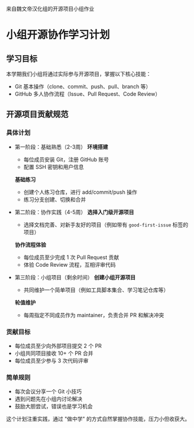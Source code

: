 来自魏文帝汉化组的开源项目小组作业

# 小组开源协作学习计划

## 学习目标
本学期我们小组将通过实际参与开源项目，掌握以下核心技能：

- Git 基本操作（clone、commit、push、pull、branch 等）
- GitHub 多人协作流程（Issue、Pull Request、Code Review）

## 开源项目贡献规范

### 具体计划

- 第一阶段：基础熟悉（2-3周）
    **环境搭建**
    - 每位成员安装 Git，注册 GitHub 账号
    - 配置 SSH 密钥和用户信息

    **基础练习**
    - 创建个人练习仓库，进行 add/commit/push 操作
    - 练习分支创建、切换和合并

- 第二阶段：协作实践（4-5周）
    **选择入门级开源项目**
    - 选择文档完善、对新手友好的项目（例如带有 `good-first-issue` 标签的项目）

    **协作流程体验**
    - 每位成员至少完成 1 次 Pull Request 贡献
    - 体验 Code Review 流程，互相评审代码

- 第三阶段：小组项目（剩余时间）
    **创建小组开源项目**
    - 共同维护一个简单项目（例如工具脚本集合、学习笔记仓库等）

    **轮值维护**
    - 每周指定不同成员作为 maintainer，负责合并 PR 和解决冲突

### 贡献目标
- 每位成员至少向外部项目提交 2 个 PR
- 小组共同项目接收 10+ 个 PR 合并
- 每位成员至少参与 3 次代码评审

### 简单规则
- 每次会议分享一个 Git 小技巧
- 遇到问题先在小组内讨论解决
- 鼓励大胆尝试，错误也是学习机会

这个计划注重实践，通过 "做中学" 的方式自然掌握协作技能，压力小但收获大。
